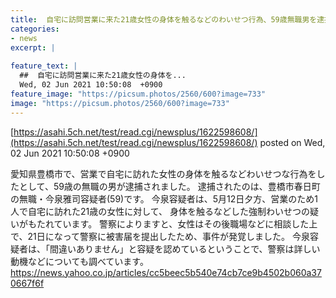 ```yaml
---
title:  自宅に訪問営業に来た21歳女性の身体を触るなどのわいせつ行為、59歳無職男を逮捕  
categories:
- news
excerpt: |
  
feature_text: |
  ##  自宅に訪問営業に来た21歳女性の身体を...
  Wed, 02 Jun 2021 10:50:08  +0900
feature_image: "https://picsum.photos/2560/600?image=733"
image: "https://picsum.photos/2560/600?image=733"
---
```


[https://asahi.5ch.net/test/read.cgi/newsplus/1622598608/](https://asahi.5ch.net/test/read.cgi/newsplus/1622598608/)
posted on Wed, 02 Jun 2021 10:50:08  +0900

<!--more-->

愛知県豊橋市で、営業で自宅に訪れた女性の身体を触るなどわいせつな行為をしたとして、59歳の無職の男が逮捕されました。 逮捕されたのは、豊橋市春日町の無職・今泉雅司容疑者(59)です。 今泉容疑者は、5月12日夕方、営業のため1人で自宅に訪れた21歳の女性に対して、 身体を触るなどした強制わいせつの疑いがもたれています。 警察によりますと、女性はその後職場などに相談した上で、21日になって警察に被害届を提出したため、事件が発覚しました。 今泉容疑者は、「間違いありません」と容疑を認めているということで、警察は詳しい動機などについても調べています。 https://news.yahoo.co.jp/articles/cc5beec5b540e74cb7ce9b4502b060a370667f6f
